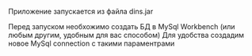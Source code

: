 Приложение запускается из файла dins.jar

Перед запуском необхожимо создать БД в MySql Workbench (или любым другим, удобным для вас способом)
Для удобства создадим новое MySql connection с такими параментрами 
